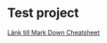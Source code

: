 # Test project
[Länk till Mark Down Cheatsheet](https://github.com/adam-p/markdown-here/wiki/Markdown-Cheatsheet)
